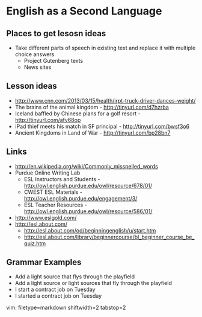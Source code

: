 # English as a Second Language #

## Places to get lesosn ideas ##
- Take different parts of speech in existing text and replace it with multiple
  choice answers
  - Project Gutenberg texts
  - News sites

## Lesson ideas ##
- http://www.cnn.com/2013/03/15/health/irpt-truck-driver-dances-weight/
- The brains of the animal kingdom - http://tinyurl.com/d7hzrba
- Iceland baffled by Chinese plans for a golf resort -
  http://tinyurl.com/afv68op
- iPad thief meets his match in SF principal - http://tinyurl.com/bwsf3o6
- Ancient Kingdoms in Land of War - http://tinyurl.com/bp28bn7

## Links ##
- http://en.wikipedia.org/wiki/Commonly_misspelled_words
- Purdue Online Writing Lab
  - ESL Instructors and Students -
    http://owl.english.purdue.edu/owl/resource/678/01/
  - CWEST ESL Materials - http://owl.english.purdue.edu/engagement/3/
  - ESL Teacher Resources - http://owl.english.purdue.edu/owl/resource/586/01/
- http://www.eslgold.com/
- http://esl.about.com/
  - http://esl.about.com/od/beginningenglish/u/start.htm
  - http://esl.about.com/library/beginnercourse/bl_beginner_course_be_quiz.htm

## Grammar Examples ##
- Add a light source that flys through the playfield
- Add a light source or light sources that fly through the playfield
- I start a contract job on Tuesday
- I started a contract job on Tuesday

vim: filetype=markdown shiftwidth=2 tabstop=2
